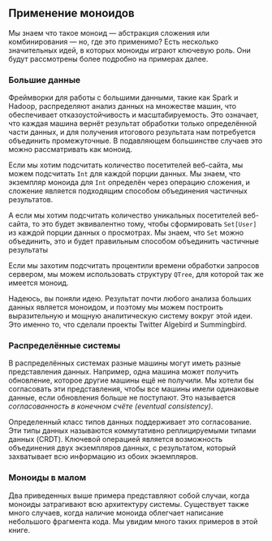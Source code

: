 ## Применение моноидов

Мы знаем что такое моноид — абстракция сложения или комбинирования — но, где это применимо?
Есть несколько значительных идей, в которых моноиды играют ключевую роль.
Они будут рассмотрены более подробно на примерах далее.

### Большие данные

Фреймворки для работы с большими данными, такие как Spark и Hadoop, распределяют анализ данных на множестве машин,
что обеспечивает отказоустойчивость и масштабируемость.
Это означает, что каждая машина вернёт результат обработки только определённой части данных,
и для получения итогового результата нам потребуется объединить промежуточные.
В подавляющем большинстве случаев это можно рассматривать как моноид.

Если мы хотим подсчитать количество посетителей веб-сайта,
мы можем подсчитать `Int` для каждой порции данных.
Мы знаем, что экземпляр моноида для `Int` определён через операцию сложения, и сложение является подходящим способом объединения частичных результатов.

А если мы хотим подсчитать количество уникальных посетителей веб-сайта,
то это будет эквивалентно тому, чтобы сформировать `Set[User]` из каждой порции данных о просмотрах.
Мы знаем, что `Set` можно объединить, это и будет правильным способом объединить частичные результаты

Если мы захотим подсчитать процентили времени обработки запросов сервером,
мы можем использовать структуру `QTree`, для которой так же имеется моноид.

Надеюсь, вы поняли идею. Результат почти любого анализа больших данных является моноидом,
и поэтому мы можем построить выразительную и мощную аналитическую систему вокруг этой идеи.
Это именно то, что сделали проекты Twitter Algebird и Summingbird.

### Распределённые системы

В распределённых системах
разные машины могут иметь разные представления данных.
Например,
одна машина может получить обновление, которое другие машины ещё не получили.
Мы хотели бы согласовать эти представления,
чтобы все машины имели одинаковые данные, если обновления больше не поступают.
Это называется *согласованность в конечном счёте (eventual consistency)*.

Определенный класс типов данных поддерживает это согласование.
Эти типы данных называются коммутативно реплицируемыми типами данных (CRDT).
Ключевой операцией является возможность объединения двух экземпляров данных,
с результатом, который захватывает всю информацию из обоих экземпляров.

### Моноиды в малом

Два приведенных выше примера представляют собой случаи, когда моноиды затрагивают всю архитектуру системы.
Существует также много случаев, когда наличие моноида облегчает написание небольшого фрагмента кода.
Мы увидим много таких примеров в этой книге.
